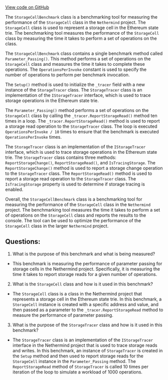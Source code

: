 [View code on GitHub](https://github.com/nethermindeth/nethermind/Nethermind.Benchmark/State/StorageCellBenchmark.cs)

The `StorageCellBenchmark` class is a benchmarking tool for measuring the performance of the `StorageCell` class in the `Nethermind` project. The `StorageCell` class is used to represent a storage cell in the Ethereum state trie. The benchmarking tool measures the performance of the `StorageCell` class by measuring the time it takes to perform a set of operations on the class.

The `StorageCellBenchmark` class contains a single benchmark method called `Parameter_Passing()`. This method performs a set of operations on the `StorageCell` class and measures the time it takes to complete these operations. The `OperationsPerInvoke` constant is used to specify the number of operations to perform per benchmark invocation.

The `Setup()` method is used to initialize the `_tracer` field with a new instance of the `StorageTracer` class. The `StorageTracer` class is an implementation of the `IStorageTracer` interface, which is used to trace storage operations in the Ethereum state trie.

The `Parameter_Passing()` method performs a set of operations on the `StorageCell` class by calling the `_tracer.ReportStorageRead()` method ten times in a loop. The `_tracer.ReportStorageRead()` method is used to report a storage read operation to the `StorageTracer` class. The loop is executed `OperationsPerInvoke / 10` times to ensure that the benchmark is executed `OperationsPerInvoke` times.

The `StorageTracer` class is an implementation of the `IStorageTracer` interface, which is used to trace storage operations in the Ethereum state trie. The `StorageTracer` class contains three methods: `ReportStorageChange()`, `ReportStorageRead()`, and `IsTracingStorage`. The `ReportStorageChange()` method is used to report a storage change operation to the `StorageTracer` class. The `ReportStorageRead()` method is used to report a storage read operation to the `StorageTracer` class. The `IsTracingStorage` property is used to determine if storage tracing is enabled.

Overall, the `StorageCellBenchmark` class is a benchmarking tool for measuring the performance of the `StorageCell` class in the `Nethermind` project. The benchmarking tool measures the time it takes to perform a set of operations on the `StorageCell` class and reports the results to the console. The tool can be used to optimize the performance of the `StorageCell` class in the larger `Nethermind` project.
## Questions: 
 1. What is the purpose of this benchmark and what is being measured?
- This benchmark is measuring the performance of parameter passing for storage cells in the Nethermind project. Specifically, it is measuring the time it takes to report storage reads for a given number of operations.

2. What is the `StorageCell` class and how is it used in this benchmark?
- The `StorageCell` class is a class in the Nethermind project that represents a storage cell in the Ethereum state trie. In this benchmark, a `StorageCell` instance is created with a specific address and value, and then passed as a parameter to the `_tracer.ReportStorageRead` method to measure the performance of parameter passing.

3. What is the purpose of the `StorageTracer` class and how is it used in this benchmark?
- The `StorageTracer` class is an implementation of the `IStorageTracer` interface in the Nethermind project that is used to trace storage reads and writes. In this benchmark, an instance of `StorageTracer` is created in the `Setup` method and then used to report storage reads for the `StorageCell` instance in the `Parameter_Passing` method. The `ReportStorageRead` method of `StorageTracer` is called 10 times per iteration of the loop to simulate a workload of 1000 operations.